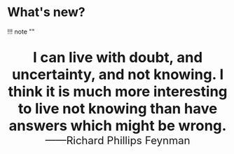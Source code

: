 # What's new?


!!! note "" 
    <br><br>
    <div align="center" style="font-size:32px;font-weight:bold">
        I can live with doubt, and uncertainty, and not knowing. I think it is much more interesting to live not knowing than have answers which might be wrong.
    </div>
    <div align="center" style="font-size:24px">
                                    ——Richard Phillips Feynman
    </div>
    <br><br>